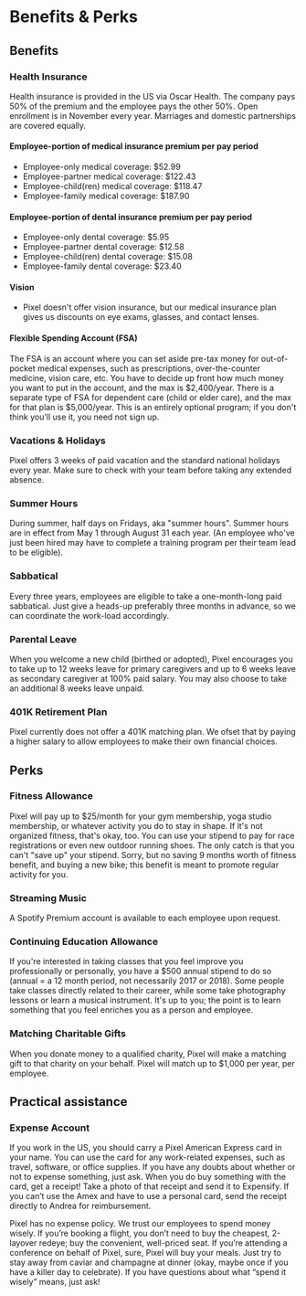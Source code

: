 # Benefits & Perks

## Benefits

### Health Insurance

Health insurance is provided in the US via Oscar Health. The company pays 50% of the premium and the employee pays the other 50%. Open enrollment is in November every year.  Marriages and domestic partnerships are covered equally.

#### Employee-portion of medical insurance premium per pay period

* Employee-only medical coverage: $52.99
* Employee-partner medical coverage: $122.43
* Employee-child(ren) medical coverage: $118.47
* Employee-family medical coverage: $187.90

#### Employee-portion of dental insurance premium per pay period

* Employee-only dental coverage: $5.95
* Employee-partner dental coverage: $12.58
* Employee-child(ren) dental coverage: $15.08
* Employee-family dental coverage: $23.40

#### Vision

* Pixel doesn't offer vision insurance, but our medical insurance plan gives us discounts on eye exams, glasses, and contact lenses. 

#### Flexible Spending Account (FSA)

The FSA is an account where you can set aside pre-tax money for out-of-pocket medical expenses, such as prescriptions, over-the-counter medicine, vision care, etc. You have to decide up front how much money you want to put in the account, and the max is $2,400/year.  There is a separate type of FSA for dependent care (child or elder care), and the max for that plan is $5,000/year. This is an entirely optional program; if you don't think you'll use it, you need not sign up.  

### Vacations & Holidays

Pixel offers 3 weeks of paid vacation and the standard national holidays every year. Make sure to check with your team before taking any extended absence.

### Summer Hours

During summer, half days on Fridays, aka "summer hours". Summer hours are in effect from May 1 through August 31 each year.  (An employee who've just been hired may have to complete a training program per their team lead to be eligible).

### Sabbatical

Every three years, employees are eligible to take a one-month-long paid sabbatical. Just give a heads-up preferably three months in advance, so we can coordinate the work-load accordingly.

### Parental Leave

When you welcome a new child (birthed or adopted), Pixel encourages you to take up to 12 weeks leave for primary caregivers and up to 6 weeks leave as secondary caregiver at 100% paid salary. You may also choose to take an additional 8 weeks leave unpaid.

### 401K Retirement Plan

Pixel currently does not offer a 401K matching plan. We ofset that by paying a higher salary to allow employees to make their own financial choices.

## Perks

### Fitness Allowance

Pixel will pay up to $25/month for your gym membership, yoga studio membership, or whatever activity you do to stay in shape. If it's not organized fitness, that's okay, too. You can use your stipend to pay for race registrations or even new outdoor running shoes. The only catch is that you can't "save up" your stipend. Sorry, but no saving 9 months worth of fitness benefit, and buying a new bike; this benefit is meant to promote regular activity for you. 

### Streaming Music

A Spotify Premium account is available to each employee upon request.  

### Continuing Education Allowance

If you're interested in taking classes that you feel improve you professionally or personally, you have a $500 annual stipend to do so (annual = a 12 month period, not necessarily 2017 or 2018). Some people take classes directly related to their career, while some take photography lessons or learn a musical instrument. It's up to you; the point is to learn something that you feel enriches you as a person and employee.

### Matching Charitable Gifts

When you donate money to a qualified charity, Pixel will make a matching gift to that charity on your behalf. Pixel will match up to $1,000 per year, per employee.

## Practical assistance

### Expense Account

If you work in the US, you should carry a Pixel American Express card in your name. You can use the card for any work-related expenses, such as travel, software, or office supplies. If you have any doubts about whether or not to expense something, just ask. When you do buy something with the card, get a receipt! Take a photo of that receipt and send it to Expensify. If you can’t use the Amex and have to use a personal card, send the receipt directly to Andrea for reimbursement.

Pixel has no expense policy. We trust our employees to spend money wisely. If you’re booking a flight, you don’t need to buy the cheapest, 2-layover redeye; buy the convenient, well-priced seat. If you’re attending a conference on behalf of Pixel, sure, Pixel will buy your meals. Just try to stay away from caviar and champagne at dinner (okay, maybe once if you have a killer day to celebrate). If you have questions about what “spend it wisely” means, just ask!
